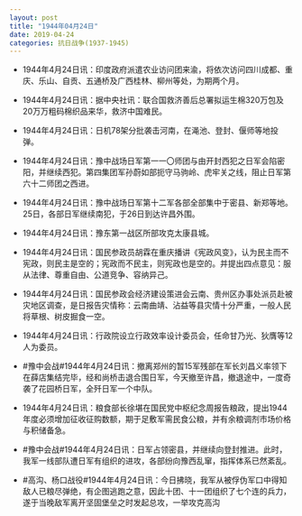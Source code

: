 ```yaml
---
layout: post
title: "1944年04月24日"
date: 2019-04-24
categories: 抗日战争(1937-1945)
---
```


<meta name="referrer" content="no-referrer" />

- 1944年4月24日讯：印度政府派遣农业访问团来渝，将依次访问四川成都、重庆、乐山、自贡、五通桥及广西桂林、柳州等处，为期两个月。 

- 1944年4月24日讯：据中央社讯：联合国救济善后总署拟运生棉320万包及20万万粗码棉织品来华，救济中国难民。 

- 1944年4月24日讯：日机78架分批袭击河南，在渑池、登封、偃师等地投弹。 

- 1944年4月24日讯：豫中战场日军第一一〇师团与由开封西犯之日军会陷密阳，并继续西犯。第四集团军孙蔚如部扼守马驹岭、虎牢关之线，阻止日军第六十二师团之西进。 

- 1944年4月24日讯：豫中战场日军第十二军各部全部集中于密县、新郑等地。25日，各部日军继续南犯，于26日到达许昌外围。 

- 1944年4月24日讯：豫东第一战区所部攻克太康县城。 

- 1944年4月24日讯：国民参政员胡霖在重庆播讲《宪政风变》，认为民主而不宪政，则民主是空的；宪政而不民主，则宪政也是空的。并提出四点意见：服从法律、尊重自由、公道竞争、容纳异己。 

- 1944年4月24日讯：国民参政会经济建设策进会云南、贵州区办事处派员赴被灾地区调查，是日报告灾情称：云南曲靖、沾益等县灾情十分严重，一般人民将草根、树皮掘食一空。 

- 1944年4月24日讯：行政院设立行政效率设计委员会，任命甘乃光、狄膺等12人为委员。 

- #豫中会战#1944年4月24日讯：撤离郑州的暂15军残部在军长刘昌义率领下在薛店集结完毕，经和尚桥击退合围日军，今天撤至许昌，撤退途中，一度奇袭了花园桥日军，全歼日军一个中队。 

- 1944年4月24日讯：粮食部长徐堪在国民党中枢纪念周报告粮政，提出1944年度必须增加征收征购数额，期于足敷军需民食公粮，并有余粮调剂市场价格与积储备急。 

- #豫中会战#1944年4月24日讯：日军占领密县，并继续向登封推进。此时，我军一线部队遭日军有组织的进攻，各部纷向豫西乱窜，指挥体系已然紊乱。 

- #高沟、杨口战役#1944年4月24日讯：今日拂晓，我军从被俘伪军口中得知敌人已粮尽弹绝，有企图逃跑之意，因此十团、十一团组织了七个连的兵力，遂于当晚敌军离开坚固堡垒之时发起总攻，一举攻克高沟 

